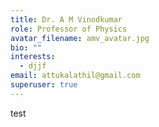 ```yaml
---
title: Dr. A M Vinodkumar
role: Professor of Physics
avatar_filename: amv_avatar.jpg
bio: ""
interests:
  - djjf
email: attukalathil@gmail.com
superuser: true
---
```

test